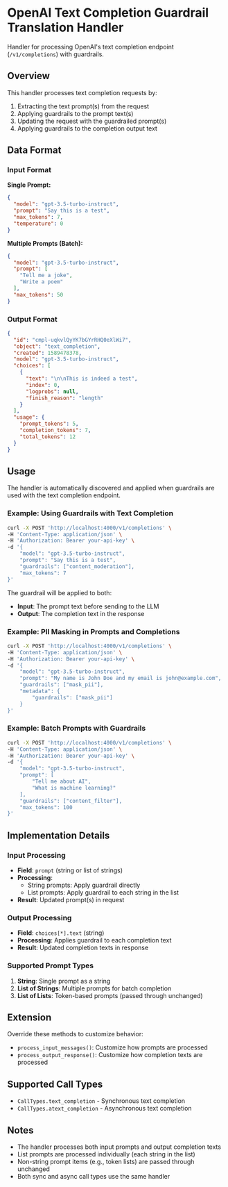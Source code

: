 # OpenAI Text Completion Guardrail Translation Handler

Handler for processing OpenAI's text completion endpoint (`/v1/completions`) with guardrails.

## Overview

This handler processes text completion requests by:
1. Extracting the text prompt(s) from the request
2. Applying guardrails to the prompt text(s)
3. Updating the request with the guardrailed prompt(s)
4. Applying guardrails to the completion output text

## Data Format

### Input Format

**Single Prompt:**
```json
{
  "model": "gpt-3.5-turbo-instruct",
  "prompt": "Say this is a test",
  "max_tokens": 7,
  "temperature": 0
}
```

**Multiple Prompts (Batch):**
```json
{
  "model": "gpt-3.5-turbo-instruct",
  "prompt": [
    "Tell me a joke",
    "Write a poem"
  ],
  "max_tokens": 50
}
```

### Output Format

```json
{
  "id": "cmpl-uqkvlQyYK7bGYrRHQ0eXlWi7",
  "object": "text_completion",
  "created": 1589478378,
  "model": "gpt-3.5-turbo-instruct",
  "choices": [
    {
      "text": "\n\nThis is indeed a test",
      "index": 0,
      "logprobs": null,
      "finish_reason": "length"
    }
  ],
  "usage": {
    "prompt_tokens": 5,
    "completion_tokens": 7,
    "total_tokens": 12
  }
}
```

## Usage

The handler is automatically discovered and applied when guardrails are used with the text completion endpoint.

### Example: Using Guardrails with Text Completion

```bash
curl -X POST 'http://localhost:4000/v1/completions' \
-H 'Content-Type: application/json' \
-H 'Authorization: Bearer your-api-key' \
-d '{
    "model": "gpt-3.5-turbo-instruct",
    "prompt": "Say this is a test",
    "guardrails": ["content_moderation"],
    "max_tokens": 7
}'
```

The guardrail will be applied to both:
- **Input**: The prompt text before sending to the LLM
- **Output**: The completion text in the response

### Example: PII Masking in Prompts and Completions

```bash
curl -X POST 'http://localhost:4000/v1/completions' \
-H 'Content-Type: application/json' \
-H 'Authorization: Bearer your-api-key' \
-d '{
    "model": "gpt-3.5-turbo-instruct",
    "prompt": "My name is John Doe and my email is john@example.com",
    "guardrails": ["mask_pii"],
    "metadata": {
        "guardrails": ["mask_pii"]
    }
}'
```

### Example: Batch Prompts with Guardrails

```bash
curl -X POST 'http://localhost:4000/v1/completions' \
-H 'Content-Type: application/json' \
-H 'Authorization: Bearer your-api-key' \
-d '{
    "model": "gpt-3.5-turbo-instruct",
    "prompt": [
        "Tell me about AI",
        "What is machine learning?"
    ],
    "guardrails": ["content_filter"],
    "max_tokens": 100
}'
```

## Implementation Details

### Input Processing

- **Field**: `prompt` (string or list of strings)
- **Processing**: 
  - String prompts: Apply guardrail directly
  - List prompts: Apply guardrail to each string in the list
- **Result**: Updated prompt(s) in request

### Output Processing

- **Field**: `choices[*].text` (string)
- **Processing**: Applies guardrail to each completion text
- **Result**: Updated completion texts in response

### Supported Prompt Types

1. **String**: Single prompt as a string
2. **List of Strings**: Multiple prompts for batch completion
3. **List of Lists**: Token-based prompts (passed through unchanged)

## Extension

Override these methods to customize behavior:

- `process_input_messages()`: Customize how prompts are processed
- `process_output_response()`: Customize how completion texts are processed

## Supported Call Types

- `CallTypes.text_completion` - Synchronous text completion
- `CallTypes.atext_completion` - Asynchronous text completion

## Notes

- The handler processes both input prompts and output completion texts
- List prompts are processed individually (each string in the list)
- Non-string prompt items (e.g., token lists) are passed through unchanged
- Both sync and async call types use the same handler

